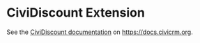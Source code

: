CiviDiscount Extension
==

See the [CiviDiscount documentation](https://docs.civicrm.org/discount/en/latest/) on https://docs.civicrm.org.

